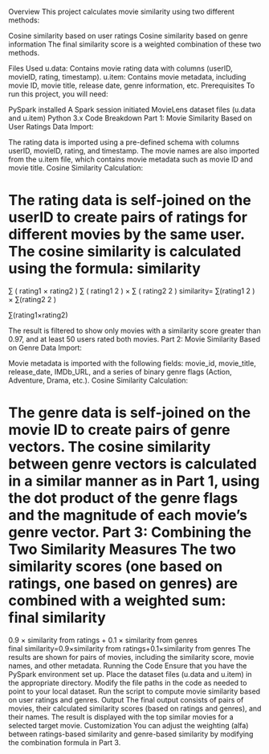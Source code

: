 Overview
This project calculates movie similarity using two different methods:

Cosine similarity based on user ratings
Cosine similarity based on genre information
The final similarity score is a weighted combination of these two methods.

Files Used
u.data: Contains movie rating data with columns (userID, movieID, rating, timestamp).
u.item: Contains movie metadata, including movie ID, movie title, release date, genre information, etc.
Prerequisites
To run this project, you will need:

PySpark installed
A Spark session initiated
MovieLens dataset files (u.data and u.item)
Python 3.x
Code Breakdown
Part 1: Movie Similarity Based on User Ratings
Data Import:

The rating data is imported using a pre-defined schema with columns userID, movieID, rating, and timestamp.
The movie names are also imported from the u.item file, which contains movie metadata such as movie ID and movie title.
Cosine Similarity Calculation:

The rating data is self-joined on the userID to create pairs of ratings for different movies by the same user.
The cosine similarity is calculated using the formula:
similarity
=
∑
(
rating1
×
rating2
)
∑
(
rating1
2
)
×
∑
(
rating2
2
)
similarity= 
∑(rating1 
2
 )
​
 × 
∑(rating2 
2
 )
​
 
∑(rating1×rating2)
​
 
The result is filtered to show only movies with a similarity score greater than 0.97, and at least 50 users rated both movies.
Part 2: Movie Similarity Based on Genre
Data Import:

Movie metadata is imported with the following fields: movie_id, movie_title, release_date, IMDb_URL, and a series of binary genre flags (Action, Adventure, Drama, etc.).
Cosine Similarity Calculation:

The genre data is self-joined on the movie ID to create pairs of genre vectors.
The cosine similarity between genre vectors is calculated in a similar manner as in Part 1, using the dot product of the genre flags and the magnitude of each movie’s genre vector.
Part 3: Combining the Two Similarity Measures
The two similarity scores (one based on ratings, one based on genres) are combined with a weighted sum:
final similarity
=
0.9
×
similarity from ratings
+
0.1
×
similarity from genres
final similarity=0.9×similarity from ratings+0.1×similarity from genres
The results are shown for pairs of movies, including the similarity score, movie names, and other metadata.
Running the Code
Ensure that you have the PySpark environment set up.
Place the dataset files (u.data and u.item) in the appropriate directory.
Modify the file paths in the code as needed to point to your local dataset.
Run the script to compute movie similarity based on user ratings and genres.
Output
The final output consists of pairs of movies, their calculated similarity scores (based on ratings and genres), and their names.
The result is displayed with the top similar movies for a selected target movie.
Customization
You can adjust the weighting (alfa) between ratings-based similarity and genre-based similarity by modifying the combination formula in Part 3.
